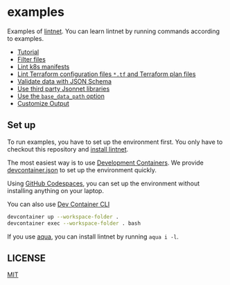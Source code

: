 # examples

Examples of [lintnet](https://lintnet.github.io/).
You can learn lintnet by running commands according to examples.

- [Tutorial](tutorial)
- [Filter files](filter-files)
- [Lint k8s manifests](k8s)
- [Lint Terraform configuration files `*.tf` and Terraform plan files](terraform)
- [Validate data with JSON Schema](json-schema-validation)
- [Use third party Jsonnet libraries](jsonnet-library/xtd)
- [Use the `base_data_path` option](base_data_path)
- [Customize Output](customize-output)

## Set up

To run examples, you have to set up the environment first.
You only have to checkout this repository and [install lintnet](https://lintnet.github.io/docs/install/).

The most easiest way is to use [Development Containers](https://containers.dev/).
We provide [devcontainer.json](https://github.com/lintnet/examples/blob/main/.devcontainer/devcontainer.json) to set up the environment quickly.

Using [GitHub Codespaces](https://docs.github.com/en/codespaces/overview), you can set up the environment without installing anything on your laptop.

You can also use [Dev Container CLI](https://github.com/devcontainers/cli)

```sh
devcontainer up --workspace-folder .
devcontainer exec --workspace-folder . bash
```

If you use [aqua](https://aquaproj.github.io/), you can install lintnet by running `aqua i -l`.

## LICENSE

[MIT](LICENSE)
